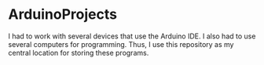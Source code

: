 # ArduinoProjects

I had to work with several devices that use the Arduino IDE. I also had to use several computers for programming. Thus, I use this repository as my central location for storing these programs.
